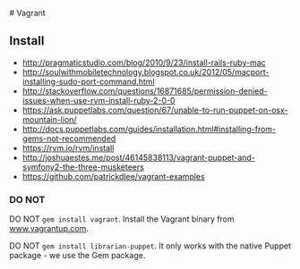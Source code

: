 # Vagrant

## Install

* http://pragmaticstudio.com/blog/2010/9/23/install-rails-ruby-mac
* http://soulwithmobiletechnology.blogspot.co.uk/2012/05/macport-installing-sudo-port-command.html
* http://stackoverflow.com/questions/16871685/permission-denied-issues-when-use-rvm-install-ruby-2-0-0
* https://ask.puppetlabs.com/question/67/unable-to-run-puppet-on-osx-mountain-lion/
* http://docs.puppetlabs.com/guides/installation.html#installing-from-gems-not-recommended
* https://rvm.io/rvm/install
* http://joshuaestes.me/post/46145838113/vagrant-puppet-and-symfony2-the-three-musketeers
* https://github.com/patrickdlee/vagrant-examples

### DO NOT

DO NOT `gem install vagrant`. Install the Vagrant binary from www.vagrantup.com.

DO NOT `gem install librarian-puppet`. It only works with the native Puppet package - we use the Gem package.
